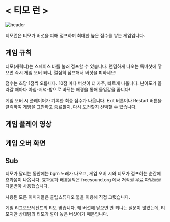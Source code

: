 # < 티모 런 >
![header](https://github.com/user-attachments/assets/9bb2dc54-265f-4564-84ae-b9fcb6366a92)

티모런은 티모가 버섯을 피해 점프하며 최대한 높은 점수를 쌓는 게임입니다.

## 게임 규칙
티모(캐릭터)는 스페이스 바를 눌러 점프할 수 있습니다.
랜덤하게 나오는 독버섯에 닿으면 즉시 게임 오버 되니, 열심히 점프해서 버섯을 피하세요!

점수는 초당 1점씩 오릅니다.
10점 마다 버섯이 더 자주, 빠르게 나옵니다. 
난이도가 올라갈 때마다 아침-저녁-밤으로 바뀌는 배경을 통해 몰입감을 줍니다!

게임 오버 시 플레이어가 기록한 최종 점수가 나옵니다.
Exit 버튼이나 Restart 버튼을 클릭하여 게임을 그만하고 종료할지, 다시 도전할지 선택할 수 있습니다.


## 게임 플레이 영상



## 게임 오버 화면



## Sub
티모가 달리는 동안에는 bgm 노래가 나오고, 게임 오버 시와 티모가 점프하는 순간에 효과음이 나옵니다.
효과음과 배경음악은 freesound.org 에서 저작권 무료 파일들을 다운받아 사용했습니다.

사용된 모든 이미지들은 클립스튜디오 툴을 이용해 직접 그렸습니다. 

게임 리그오브레전드의 티모 맞습니다. 
왜 버섯에 닿으면 안 되냐는 질문이 많았는데, 티모지만 상대팀의 티모가 깔아 놓은 버섯이기 때문입니다.
